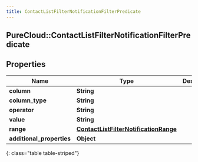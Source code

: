 ```yaml
---
title: ContactListFilterNotificationFilterPredicate
---
```

## PureCloud::ContactListFilterNotificationFilterPredicate

## Properties

|Name | Type | Description | Notes|
|------------ | ------------- | ------------- | -------------|
| **column** | **String** |  | [optional] |
| **column_type** | **String** |  | [optional] |
| **operator** | **String** |  | [optional] |
| **value** | **String** |  | [optional] |
| **range** | [**ContactListFilterNotificationRange**](ContactListFilterNotificationRange.html) |  | [optional] |
| **additional_properties** | **Object** |  | [optional] |
{: class="table table-striped"}


